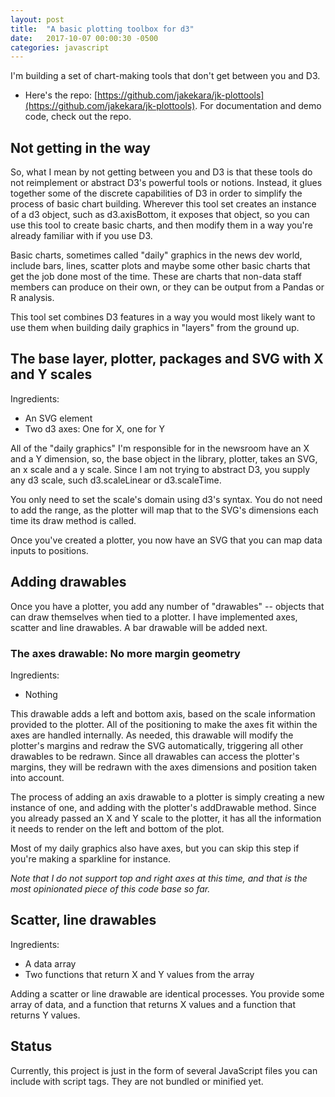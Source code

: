 ```yaml
---
layout: post
title:  "A basic plotting toolbox for d3"
date:   2017-10-07 00:00:30 -0500
categories: javascript
---
```


I'm building a set of chart-making tools that don't get between you and D3.

* Here's the repo:
  [https://github.com/jakekara/jk-plottools](https://github.com/jakekara/jk-plottools). For
  documentation and demo code, check out the repo.

## Not getting in the way

So, what I mean by not getting between you and D3 is that these tools do
not reimplement or abstract D3's powerful tools or notions. Instead, it
glues together some of the discrete capabilities of D3 in order to simplify
the process of basic chart building. Wherever this tool set creates an
instance of a d3 object, such as d3.axisBottom, it exposes that object, so
you can use this tool to create basic charts, and then modify them in a way
you're already familiar with if you use D3.

Basic charts, sometimes called "daily" graphics in the news dev world,
include bars, lines, scatter plots and maybe some other basic charts that
get the job done most of the time. These are charts that non-data staff
members can produce on their own, or they can be output from a Pandas or R
analysis.

This tool set combines D3 features in a way you would most likely want to
use them when building daily graphics in "layers" from the ground up.

## The base layer, plotter, packages and SVG with X and Y scales

Ingredients:

* An SVG element
* Two d3 axes: One for X, one for Y

All of the "daily graphics" I'm responsible for in the newsroom have an X
and a Y dimension, so, the base object in the library, plotter, takes an
SVG, an x scale and a y scale. Since I am not trying to abstract D3, you
supply any d3 scale, such d3.scaleLinear or d3.scaleTime.

You only need to set the scale's domain using d3's syntax. You do not need
to add the range, as the plotter will map that to the SVG's dimensions each
time its draw method is called.

Once you've created a plotter, you now have an SVG that you can map data
inputs to positions.

## Adding drawables 

Once you have a plotter, you add any number of "drawables" -- objects that
can draw themselves when tied to a plotter. I have implemented axes,
scatter and line drawables. A bar drawable will be added next.

### The axes drawable: No more margin geometry

Ingredients:

* Nothing

This drawable adds a left and bottom axis, based on the scale information
provided to the plotter. All of the positioning to make the axes fit within
the axes are handled internally. As needed, this drawable will modify the
plotter's margins and redraw the SVG automatically, triggering all other
drawables to be redrawn. Since all drawables can access the plotter's
margins, they will be redrawn with the axes dimensions and position taken
into account.

The process of adding an axis drawable to a plotter is simply creating a
new instance of one, and adding with the plotter's addDrawable
method. Since you already passed an X and Y scale to the plotter, it has
all the information it needs to render on the left and bottom of the plot.

Most of my daily graphics also have axes, but you can skip this step if
you're making a sparkline for instance.

_Note that I do not support top and right axes at this time, and that is the
most opinionated piece of this code base so far._

## Scatter, line drawables

Ingredients:

* A data array
* Two functions that return X and Y values from the array

Adding a scatter or line drawable are identical processes. You provide some
array of data, and a function that returns X values and a function that
returns Y values.

## Status

Currently, this project is just in the form of several JavaScript files you
can include with script tags. They are not bundled or minified yet.

